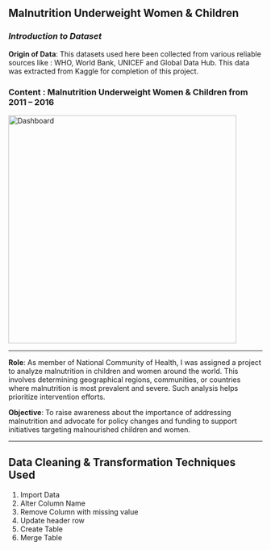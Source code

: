 ## Malnutrition Underweight Women & Children



### _Introduction to Dataset_
**Origin of Data**: This datasets used here been collected from various reliable sources like : WHO, World Bank, UNICEF and Global Data Hub. This data was extracted from Kaggle for completion of this project.

### **Content** : Malnutrition Underweight Women & Children from 2011 – 2016

<img width="452" alt="Dashboard" src="https://github.com/Flora-oyl/Capstone-/assets/145516482/68aad1f2-d72a-4eac-8ddc-996490f5a84c">


------------
**Role**: As member of National Community of Health, I was assigned a project to analyze malnutrition in children and women around the world. This involves determining geographical regions, communities, or countries where malnutrition is most prevalent and severe. Such analysis helps prioritize intervention efforts.

**Objective**: To raise awareness about the importance of addressing malnutrition and advocate for policy changes and funding to support initiatives targeting malnourished children and women.

____________________________________________________________

## Data Cleaning & Transformation Techniques Used
1. Import Data
2. Alter Column Name
3. Remove Column with missing value
4. Update header row 
5. Create Table
6. Merge Table











